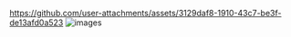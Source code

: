https://github.com/user-attachments/assets/3129daf8-1910-43c7-be3f-de13afd0a523
![images](https://github.com/user-attachments/assets/469edf13-b059-4113-be3a-619035ba8a78)
